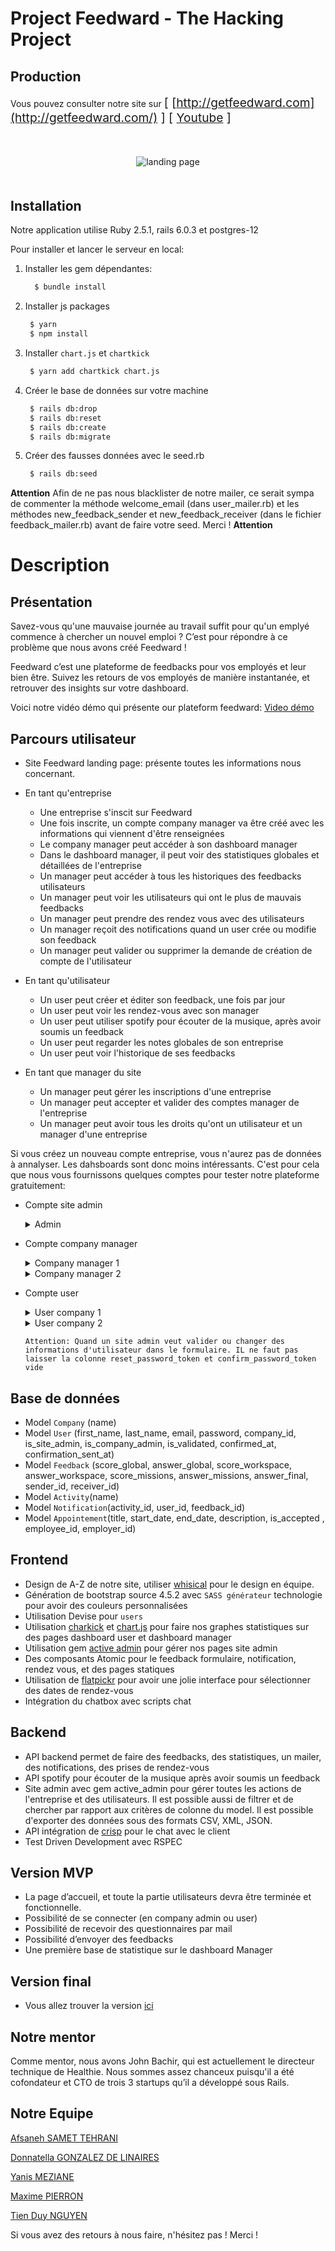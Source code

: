 # Project Feedward - The Hacking Project

## Production
Vous pouvez consulter notre site sur
<span style="font-size: 1.2rem">  [ [http://getfeedward.com](http://getfeedward.com/) ] <span>
<span style="font-size: 1.2rem">  [ [Youtube](https://www.youtube.com/watch?v=R-xO4rONbKM) ] <span>


<div style="text-align: center; margin-top: 50px; margin-bottom: 50px;">
<img src="app/assets/images/offices/landing-demo.png" alt="landing page">
</div>



## Installation

Notre application utilise Ruby 2.5.1, rails 6.0.3 et postgres-12

Pour installer et lancer le serveur en local: 
1. Installer les gem dépendantes: 
    ```bash
      $ bundle install
    ```
2. Installer js packages
   ```bash
    $ yarn
    $ npm install
   ```
3. Installer `chart.js` et `chartkick` 
   ```bash
    $ yarn add chartkick chart.js
   ```
4. Créer le base de données sur votre machine
   ```bash
    $ rails db:drop
    $ rails db:reset
    $ rails db:create
    $ rails db:migrate
   ```
5. Créer des fausses données avec le seed.rb
   ```bash
    $ rails db:seed
   ```


**Attention** Afin de ne pas nous blacklister de notre mailer, ce serait sympa de commenter la méthode welcome_email (dans user_mailer.rb) et les méthodes new_feedback_sender et new_feedback_receiver (dans le fichier feedback_mailer.rb) avant de faire votre seed. Merci ! **Attention**

# Description
## Présentation

Savez-vous qu'une mauvaise journée au travail suffit pour qu'un emplyé commence à chercher un nouvel emploi ? C’est pour répondre à ce problème que nous avons créé Feedward ! 

Feedward c’est une plateforme de feedbacks pour vos employés et leur bien être. Suivez les retours de vos employés de manière instantanée, et retrouver des insights sur votre dashboard. 


Voici notre vidéo démo qui présente our plateform feedward: [Video démo](https://www.youtube.com/watch?v=R-xO4rONbKM&feature=youtu.be)

## Parcours utilisateur

- Site Feedward landing page: présente toutes les informations nous concernant.

- En tant qu'entreprise
    - Une entreprise s'inscit sur Feedward
    - Une fois inscrite, un compte company manager va être créé avec les informations qui viennent d'être renseignées
    - Le company manager peut accéder à son dashboard manager
    - Dans le dashboard manager, il peut voir des statistiques globales et détaillées de l'entreprise
    - Un manager peut accéder à tous les historiques des feedbacks utilisateurs
    - Un manager peut voir les utilisateurs qui ont le plus de mauvais feedbacks
    - Un manager peut prendre des rendez vous avec des utilisateurs
    - Un manager reçoit des notifications quand un user crée ou modifie son feedback
    - Un manager peut valider ou supprimer la demande de création de compte de l'utilisateur

- En tant qu'utilisateur
    - Un user peut créer et éditer son feedback, une fois par jour
    - Un user peut voir les rendez-vous avec son manager
    - Un user peut utiliser spotify pour écouter de la musique, après avoir soumis un feedback
    - Un user peut regarder les notes globales de son entreprise
    - Un user peut voir l'historique de ses feedbacks

- En tant que manager du site
    - Un manager peut gérer les inscriptions d'une entreprise
    - Un manager peut accepter et valider des comptes manager de l'entreprise
    - Un manager peut avoir tous les droits qu'ont un utilisateur et un manager d'une entreprise


Si vous créez un nouveau compte entreprise, vous n'aurez pas de données à annalyser. Les dahsboards sont donc moins intéressants.
C'est pour cela que nous vous fournissons quelques comptes pour tester notre plateforme gratuitement:

- Compte site admin
  
  <details>
  <summary>Admin</summary>
  email: site_admin@example.com

  password: 0123456789 
  </details>


- Compte company manager
  
   <details>
  <summary>Company manager 1</summary>
  email: company_1@example.com

  password: 0123456789 
  </details>

   <details>
  <summary>Company manager 2</summary>
  email: company_2@example.com

  password: 0123456789 
  </details>

- Compte user
  
   <details>
  <summary>User company 1</summary>
  email: jean_dupont_1@example.com

  password: 0123456789 
  </details>

   <details>
  <summary>User company 2</summary>
  email: jean_dupont_2@example.com

  password: 0123456789 
  </details>

  `Attention: Quand un site admin veut valider ou changer des informations d'utilisateur dans le formulaire. IL ne faut pas laisser la colonne reset_password_token et confirm_password_token vide`

## Base de données

- Model `Company` (name)
- Model `User` (first_name, last_name, email, password, company_id, is_site_admin, is_company_admin, is_validated, confirmed_at, confirmation_sent_at)
- Model `Feedback` (score_global, answer_global, score_workspace, answer_workspace, score_missions, answer_missions, answer_final, sender_id, receiver_id)
- Model `Activity`(name)
- Model `Notification`(activity_id, user_id, feedback_id)
- Model `Appointement`(title, start_date, end_date, description, is_accepted , employee_id, employer_id)


## Frontend

- Design de A-Z de notre site, utiliser [whisical](https://whimsical.com/) pour le design en équipe.
- Génération de bootstrap source 4.5.2 avec `SASS générateur` technologie pour avoir des couleurs personnalisées
- Utilisation Devise pour `users`
- Utilisation [charkick](https://chartkick.com/) et [chart.js](https://www.chartjs.org/) pour faire nos graphes statistiques sur des pages dashboard user et dashboard manager
- Utilisation gem [active admin](https://activeadmin.info/) pour gérer nos pages site admin
- Des composants Atomic pour le feedback formulaire, notification, rendez vous, et des pages statiques
- Utilisation de [flatpickr](https://flatpickr.js.org/) pour avoir une jolie interface pour sélectionner des dates de rendez-vous
- Intégration du chatbox avec scripts chat

## Backend

- API backend permet de faire des feedbacks, des statistiques, un mailer, des notifications, des prises de rendez-vous
- API spotify pour écouter de la musique après avoir soumis un feedback
- Site admin avec gem active_admin pour gérer toutes les actions de l'entreprise et des utilisateurs. Il est possible aussi de filtrer et de chercher par rapport aux critères de colonne du model. Il est possible d'exporter des données sous des formats CSV, XML, JSON.
- API intégration de [crisp](https://crisp.chat/en/) pour le chat avec le client
- Test Driven Development avec RSPEC

## Version MVP

- La page d’accueil, et toute la partie utilisateurs devra être terminée et fonctionnelle. 
- Possibilité de se connecter (en company admin ou user)
- Possibilité de recevoir des questionnaires par mail
- Possibilité d’envoyer des feedbacks
- Une première base de statistique sur le dashboard Manager

## Version final
- Vous allez trouver la version [ici](http://getfeedward.com)

## Notre mentor

Comme mentor, nous avons John Bachir, qui est actuellement le directeur technique de Healthie. Nous sommes assez chanceux puisqu'il a été cofondateur et CTO de trois 3 startups qu’il a développé sous Rails.

## Notre Equipe


[Afsaneh SAMET TEHRANI](https://github.com/afsanehs)

[Donnatella GONZALEZ DE LINAIRES](https://github.com/donatellalnrs)

[Yanis MEZIANE](https://github.com/Meyanis95)

[Maxime PIERRON](https://github.com/MaximePierron)

[Tien Duy NGUYEN](https://github.com/tienduy-nguyen)

Si vous avez des retours à nous faire, n'hésitez pas ! 
Merci !

